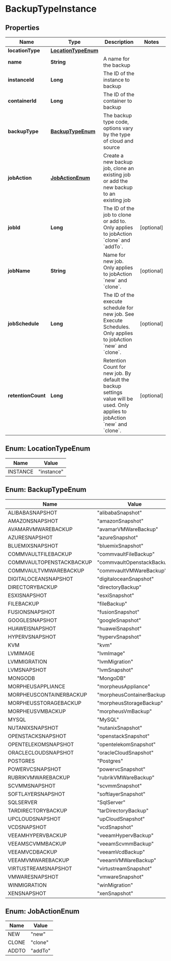 

# BackupTypeInstance

## Properties

Name | Type | Description | Notes
------------ | ------------- | ------------- | -------------
**locationType** | [**LocationTypeEnum**](#LocationTypeEnum) |  | 
**name** | **String** | A name for the backup | 
**instanceId** | **Long** | The ID of the instance to backup | 
**containerId** | **Long** | The ID of the container to backup | 
**backupType** | [**BackupTypeEnum**](#BackupTypeEnum) | The backup type code, options vary by the type of cloud and source | 
**jobAction** | [**JobActionEnum**](#JobActionEnum) | Create a new backup job, clone an existing job or add the new backup to an existing job | 
**jobId** | **Long** | The ID of the job to clone or add to. Only applies to jobAction &#x60;clone&#x60; and &#x60;addTo&#x60;. |  [optional]
**jobName** | **String** | Name for new job. Only applies to jobAction &#x60;new&#x60; and &#x60;clone&#x60;. |  [optional]
**jobSchedule** | **Long** | The ID of the execute schedule for new job. See Execute Schedules. Only applies to jobAction &#x60;new&#x60; and &#x60;clone&#x60;. |  [optional]
**retentionCount** | **Long** | Retention Count for new job. By default the backup settings value will be used. Only applies to jobAction &#x60;new&#x60; and &#x60;clone&#x60;. |  [optional]



## Enum: LocationTypeEnum

Name | Value
---- | -----
INSTANCE | &quot;instance&quot;



## Enum: BackupTypeEnum

Name | Value
---- | -----
ALIBABASNAPSHOT | &quot;alibabaSnapshot&quot;
AMAZONSNAPSHOT | &quot;amazonSnapshot&quot;
AVAMARVMWAREBACKUP | &quot;avamarVMWareBackup&quot;
AZURESNAPSHOT | &quot;azureSnapshot&quot;
BLUEMIXSNAPSHOT | &quot;bluemixSnapshot&quot;
COMMVAULTFILEBACKUP | &quot;commvaultFileBackup&quot;
COMMVAULTOPENSTACKBACKUP | &quot;commvaultOpenstackBackup&quot;
COMMVAULTVMWAREBACKUP | &quot;commvaultVMWareBackup&quot;
DIGITALOCEANSNAPSHOT | &quot;digitaloceanSnapshot&quot;
DIRECTORYBACKUP | &quot;directoryBackup&quot;
ESXISNAPSHOT | &quot;esxiSnapshot&quot;
FILEBACKUP | &quot;fileBackup&quot;
FUSIONSNAPSHOT | &quot;fusionSnapshot&quot;
GOOGLESNAPSHOT | &quot;googleSnapshot&quot;
HUAWEISNAPSHOT | &quot;huaweiSnapshot&quot;
HYPERVSNAPSHOT | &quot;hypervSnapshot&quot;
KVM | &quot;kvm&quot;
LVMIMAGE | &quot;lvmImage&quot;
LVMMIGRATION | &quot;lvmMigration&quot;
LVMSNAPSHOT | &quot;lvmSnapshot&quot;
MONGODB | &quot;MongoDB&quot;
MORPHEUSAPPLIANCE | &quot;morpheusAppliance&quot;
MORPHEUSCONTAINERBACKUP | &quot;morpheusContainerBackup&quot;
MORPHEUSSTORAGEBACKUP | &quot;morpheusStorageBackup&quot;
MORPHEUSVMBACKUP | &quot;morpheusVmBackup&quot;
MYSQL | &quot;MySQL&quot;
NUTANIXSNAPSHOT | &quot;nutanixSnapshot&quot;
OPENSTACKSNAPSHOT | &quot;openstackSnapshot&quot;
OPENTELEKOMSNAPSHOT | &quot;opentelekomSnapshot&quot;
ORACLECLOUDSNAPSHOT | &quot;oracleCloudSnapshot&quot;
POSTGRES | &quot;Postgres&quot;
POWERVCSNAPSHOT | &quot;powervcSnapshot&quot;
RUBRIKVMWAREBACKUP | &quot;rubrikVMWareBackup&quot;
SCVMMSNAPSHOT | &quot;scvmmSnapshot&quot;
SOFTLAYERSNAPSHOT | &quot;softlayerSnapshot&quot;
SQLSERVER | &quot;SqlServer&quot;
TARDIRECTORYBACKUP | &quot;tarDirectoryBackup&quot;
UPCLOUDSNAPSHOT | &quot;upCloudSnapshot&quot;
VCDSNAPSHOT | &quot;vcdSnapshot&quot;
VEEAMHYPERVBACKUP | &quot;veeamHypervBackup&quot;
VEEAMSCVMMBACKUP | &quot;veeamScvmmBackup&quot;
VEEAMVCDBACKUP | &quot;veeamVcdBackup&quot;
VEEAMVMWAREBACKUP | &quot;veeamVMWareBackup&quot;
VIRTUSTREAMSNAPSHOT | &quot;virtustreamSnapshot&quot;
VMWARESNAPSHOT | &quot;vmwareSnapshot&quot;
WINMIGRATION | &quot;winMigration&quot;
XENSNAPSHOT | &quot;xenSnapshot&quot;



## Enum: JobActionEnum

Name | Value
---- | -----
NEW | &quot;new&quot;
CLONE | &quot;clone&quot;
ADDTO | &quot;addTo&quot;



